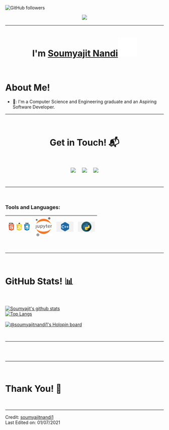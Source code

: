 ![GitHub followers](https://img.shields.io/github/followers/soumyajitnandi1?label=Follow&style=social)

<p align="center">
  <img src="https://miro.medium.com/max/2048/1*OohqW5DGh9CQS4hLY5FXzA.png" height="230"/>
</p>
<hr>
<h1 align="center">I'm <a href="https://github.com/soumyajitnandi1">Soumyajit Nandi<a><img src="https://github.com/Kathryn-Jie/Kathryn-Jie/blob/main/wave.gif" width="60px"/></h1>

<Br>

  
<h1>About Me!</h1>

- 🏫: I'm a Computer Science and Engineering graduate and an Aspiring Software Developer.
  
<hr>
<Br>
<h1 align="center">Get in Touch! 📬</h1>
<Br>
<p align="center">
<a href="https://linkedin.com/in/soumyajit-nandi-683155178" target="blank"><img align="center" src="https://img.shields.io/badge/soumyajit-nandi-683155178?style=for-the-badge&logo=linkedin&logoColor=white" /></a> &nbsp;&nbsp;&nbsp;  <a href="mailto:soumyajitnandi1@gmail.com" target="blank"><img align="center" src="https://img.shields.io/badge/soumyajitnandi1@gmail.com-D14836?style=for-the-badge&logo=gmail&logoColor=white" /></a>    &nbsp;&nbsp;&nbsp;       <a href="https://github.com/soumyajitnandi1" target="blank"><img align="center" src="https://img.shields.io/badge/soumyajitnandi1-100000?style=for-the-badge&logo=github&logoColor=white" /></a>
</p>
  

  

<Br>
<hr>
<Br>

  
### Tools and Languages:
| [<img src="https://github.com/Aritra-Mondal/Aritra-Mondal/blob/main/1499794874html5-js-css3-logo-png.png" width="74">](https://en.wikipedia.org/wiki/HTML) |  [<img src="https://github.com/Aritra-Mondal/Aritra-Mondal/blob/main/518px-Jupyter_logo.svg.png" alt="jupyter logo" width="54">](https://jupyter.org/) |  [<img src="https://github.com/Aritra-Mondal/Aritra-Mondal/blob/main/C%2B%2B.png" alt="C++ logo" width="54">](https://en.wikipedia.org/wiki/C%2B%2B) |  [<img src="https://github.com/Aritra-Mondal/Aritra-Mondal/blob/main/python-logo.png" alt="python logo" width="54">](https://www.python.org/) 
|---|---|---|---|
  
 

<Br>
<hr>
<Br>
<h1>GitHub Stats! 📊</h1>
<Br>
  
[![Soumyajit's github stats](https://github-readme-stats.vercel.app/api?username=soumyajitnandi1&count_private=true&show_icons=true&theme=radical)](https://github.com/Soumyajitnandi1/github-readme-stats) 
<br>
[![Top Langs](https://github-readme-stats.vercel.app/api/top-langs/?username=soumyajitnandi1&layout=compact&theme=merko)](https://github.com/soumyajitnandi1/github-readme-stats)
<br>
<br>
[![@soumyajitnandi1's Holopin board](https://holopin.io/api/user/board?user=soumyajitnandi1)](https://holopin.io/@soumyajitnandi1)
 
<Br>
<hr>
<Br>

  
  
  
<Br>
<hr>
<Br>
<h1>Thank You! 🤵 </h1>
<Br>

------
  
Credit: [soumyajitnandi1](https://github.com/soumyajitnandi1)<br>
Last Edited on: 01/07/2021

